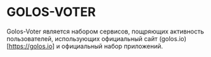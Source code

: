 # GOLOS-VOTER

Golos-Voter является набором сервисов, пощряющих активность пользователей, использующих официальный сайт
(golos.io)[https://golos.io] и официальный набор приложений.
